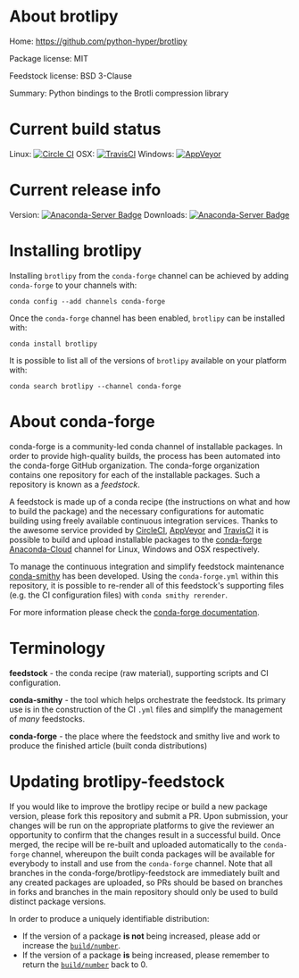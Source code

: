 About brotlipy
==============

Home: https://github.com/python-hyper/brotlipy

Package license: MIT

Feedstock license: BSD 3-Clause

Summary: Python bindings to the Brotli compression library



Current build status
====================

Linux: [![Circle CI](https://circleci.com/gh/conda-forge/brotlipy-feedstock.svg?style=shield)](https://circleci.com/gh/conda-forge/brotlipy-feedstock)
OSX: [![TravisCI](https://travis-ci.org/conda-forge/brotlipy-feedstock.svg?branch=master)](https://travis-ci.org/conda-forge/brotlipy-feedstock)
Windows: [![AppVeyor](https://ci.appveyor.com/api/projects/status/github/conda-forge/brotlipy-feedstock?svg=True)](https://ci.appveyor.com/project/conda-forge/brotlipy-feedstock/branch/master)

Current release info
====================
Version: [![Anaconda-Server Badge](https://anaconda.org/conda-forge/brotlipy/badges/version.svg)](https://anaconda.org/conda-forge/brotlipy)
Downloads: [![Anaconda-Server Badge](https://anaconda.org/conda-forge/brotlipy/badges/downloads.svg)](https://anaconda.org/conda-forge/brotlipy)

Installing brotlipy
===================

Installing `brotlipy` from the `conda-forge` channel can be achieved by adding `conda-forge` to your channels with:

```
conda config --add channels conda-forge
```

Once the `conda-forge` channel has been enabled, `brotlipy` can be installed with:

```
conda install brotlipy
```

It is possible to list all of the versions of `brotlipy` available on your platform with:

```
conda search brotlipy --channel conda-forge
```


About conda-forge
=================

conda-forge is a community-led conda channel of installable packages.
In order to provide high-quality builds, the process has been automated into the
conda-forge GitHub organization. The conda-forge organization contains one repository
for each of the installable packages. Such a repository is known as a *feedstock*.

A feedstock is made up of a conda recipe (the instructions on what and how to build
the package) and the necessary configurations for automatic building using freely
available continuous integration services. Thanks to the awesome service provided by
[CircleCI](https://circleci.com/), [AppVeyor](http://www.appveyor.com/)
and [TravisCI](https://travis-ci.org/) it is possible to build and upload installable
packages to the [conda-forge](https://anaconda.org/conda-forge)
[Anaconda-Cloud](http://docs.anaconda.org/) channel for Linux, Windows and OSX respectively.

To manage the continuous integration and simplify feedstock maintenance
[conda-smithy](http://github.com/conda-forge/conda-smithy) has been developed.
Using the ``conda-forge.yml`` within this repository, it is possible to re-render all of
this feedstock's supporting files (e.g. the CI configuration files) with ``conda smithy rerender``.

For more information please check the [conda-forge documentation](https://conda-forge.org/docs/).

Terminology
===========

**feedstock** - the conda recipe (raw material), supporting scripts and CI configuration.

**conda-smithy** - the tool which helps orchestrate the feedstock.
                   Its primary use is in the construction of the CI ``.yml`` files
                   and simplify the management of *many* feedstocks.

**conda-forge** - the place where the feedstock and smithy live and work to
                  produce the finished article (built conda distributions)


Updating brotlipy-feedstock
===========================

If you would like to improve the brotlipy recipe or build a new
package version, please fork this repository and submit a PR. Upon submission,
your changes will be run on the appropriate platforms to give the reviewer an
opportunity to confirm that the changes result in a successful build. Once
merged, the recipe will be re-built and uploaded automatically to the
`conda-forge` channel, whereupon the built conda packages will be available for
everybody to install and use from the `conda-forge` channel.
Note that all branches in the conda-forge/brotlipy-feedstock are
immediately built and any created packages are uploaded, so PRs should be based
on branches in forks and branches in the main repository should only be used to
build distinct package versions.

In order to produce a uniquely identifiable distribution:
 * If the version of a package **is not** being increased, please add or increase
   the [``build/number``](http://conda.pydata.org/docs/building/meta-yaml.html#build-number-and-string).
 * If the version of a package **is** being increased, please remember to return
   the [``build/number``](http://conda.pydata.org/docs/building/meta-yaml.html#build-number-and-string)
   back to 0.